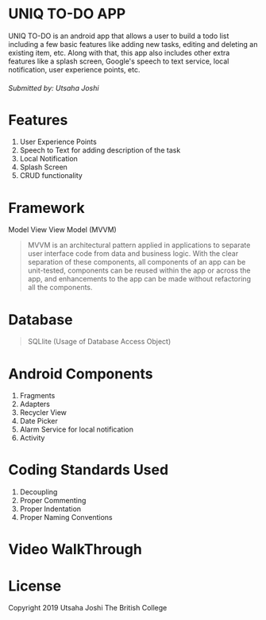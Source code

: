 # UNIQ TO-DO APP
UNIQ TO-DO is an android app that allows a user to build a todo list including a few basic features like adding new tasks, editing and deleting an existing item, etc. Along with that, this app also includes other extra features like a splash screen, Google's speech to text service, local notification, user experience points, etc. 

###### Submitted by: Utsaha Joshi

# Features
1. User Experience Points
2. Speech to Text for adding description of the task
3. Local Notification 
4. Splash Screen
5. CRUD functionality 

# Framework
Model View View Model (MVVM)
> MVVM is an architectural pattern applied in applications to separate user interface code from data and business logic. With the clear separation of these components, all components of an app can be unit-tested, components can be reused within the app or across the app, and enhancements to the app can be made without refactoring all the components.

# Database
> SQLlite (Usage of Database Access Object)

# Android Components
1. Fragments
2. Adapters
3. Recycler View
4. Date Picker
5. Alarm Service for local notification
6. Activity

# Coding Standards Used
1. Decoupling
2. Proper Commenting
3. Proper Indentation
4. Proper Naming Conventions

# Video WalkThrough



# License
Copyright 2019 Utsaha Joshi
The British College
